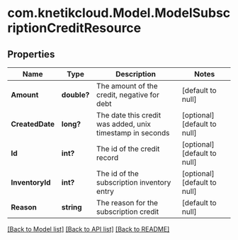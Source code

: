 # com.knetikcloud.Model.ModelSubscriptionCreditResource
## Properties

Name | Type | Description | Notes
------------ | ------------- | ------------- | -------------
**Amount** | **double?** | The amount of the credit, negative for debt | [default to null]
**CreatedDate** | **long?** | The date this credit was added, unix timestamp in seconds | [optional] [default to null]
**Id** | **int?** | The id of the credit record | [optional] [default to null]
**InventoryId** | **int?** | The id of the subscription inventory entry | [optional] [default to null]
**Reason** | **string** | The reason for the subscription credit | [default to null]

[[Back to Model list]](../README.md#documentation-for-models) [[Back to API list]](../README.md#documentation-for-api-endpoints) [[Back to README]](../README.md)

